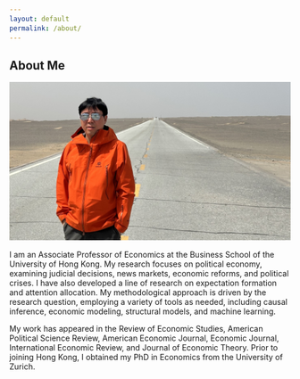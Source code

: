 ```yaml
---
layout: default
permalink: /about/
---
```


## About Me

<img class="profile-picture" src="/image/hengchen-2025-april.jpg">

I am an Associate Professor of Economics at the Business School of the University of Hong Kong. My research focuses on political economy, examining judicial decisions, news markets, economic reforms, and political crises. I have also developed a line of research on expectation formation and attention allocation. My methodological approach is driven by the research question, employing a variety of tools as needed, including causal inference, economic modeling, structural models, and machine learning. 

My work has appeared in the Review of Economic Studies, American Political Science Review, American Economic Journal, Economic Journal, International Economic Review, and Journal of Economic Theory. Prior to joining Hong Kong, I obtained my PhD in Economics from the University of Zurich.






